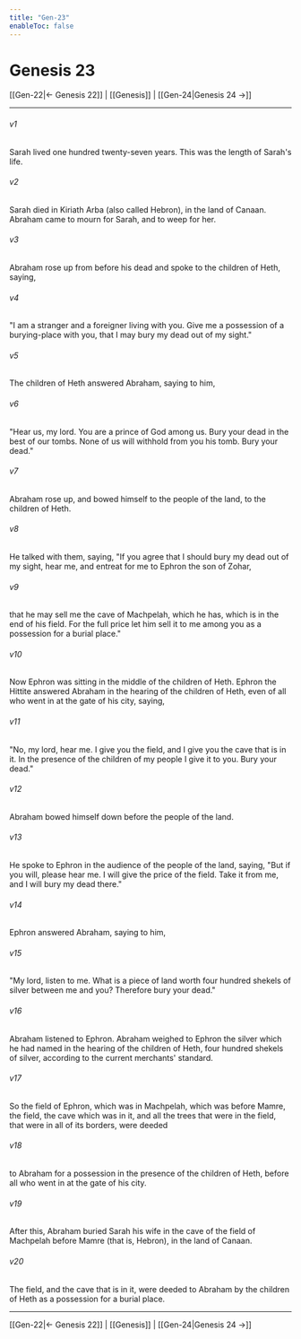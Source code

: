 ```yaml
---
title: "Gen-23"
enableToc: false
---
```

# Genesis 23

[[Gen-22|← Genesis 22]] | [[Genesis]] | [[Gen-24|Genesis 24 →]]
***



###### v1 
Sarah lived one hundred twenty-seven years. This was the length of Sarah's life. 

###### v2 
Sarah died in Kiriath Arba (also called Hebron), in the land of Canaan. Abraham came to mourn for Sarah, and to weep for her. 

###### v3 
Abraham rose up from before his dead and spoke to the children of Heth, saying, 

###### v4 
"I am a stranger and a foreigner living with you. Give me a possession of a burying-place with you, that I may bury my dead out of my sight." 

###### v5 
The children of Heth answered Abraham, saying to him, 

###### v6 
"Hear us, my lord. You are a prince of God among us. Bury your dead in the best of our tombs. None of us will withhold from you his tomb. Bury your dead." 

###### v7 
Abraham rose up, and bowed himself to the people of the land, to the children of Heth. 

###### v8 
He talked with them, saying, "If you agree that I should bury my dead out of my sight, hear me, and entreat for me to Ephron the son of Zohar, 

###### v9 
that he may sell me the cave of Machpelah, which he has, which is in the end of his field. For the full price let him sell it to me among you as a possession for a burial place." 

###### v10 
Now Ephron was sitting in the middle of the children of Heth. Ephron the Hittite answered Abraham in the hearing of the children of Heth, even of all who went in at the gate of his city, saying, 

###### v11 
"No, my lord, hear me. I give you the field, and I give you the cave that is in it. In the presence of the children of my people I give it to you. Bury your dead." 

###### v12 
Abraham bowed himself down before the people of the land. 

###### v13 
He spoke to Ephron in the audience of the people of the land, saying, "But if you will, please hear me. I will give the price of the field. Take it from me, and I will bury my dead there." 

###### v14 
Ephron answered Abraham, saying to him, 

###### v15 
"My lord, listen to me. What is a piece of land worth four hundred shekels of silver between me and you? Therefore bury your dead." 

###### v16 
Abraham listened to Ephron. Abraham weighed to Ephron the silver which he had named in the hearing of the children of Heth, four hundred shekels of silver, according to the current merchants' standard. 

###### v17 
So the field of Ephron, which was in Machpelah, which was before Mamre, the field, the cave which was in it, and all the trees that were in the field, that were in all of its borders, were deeded 

###### v18 
to Abraham for a possession in the presence of the children of Heth, before all who went in at the gate of his city. 

###### v19 
After this, Abraham buried Sarah his wife in the cave of the field of Machpelah before Mamre (that is, Hebron), in the land of Canaan. 

###### v20 
The field, and the cave that is in it, were deeded to Abraham by the children of Heth as a possession for a burial place.

***
[[Gen-22|← Genesis 22]] | [[Genesis]] | [[Gen-24|Genesis 24 →]]
